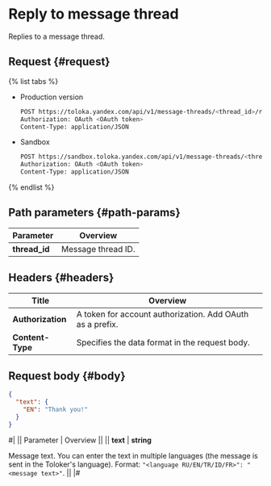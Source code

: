 # Reply to message thread

Replies to a message thread.

## Request {#request}

{% list tabs %}

- Production version

  ```bash
  POST https://toloka.yandex.com/api/v1/message-threads/<thread_id>/reply
  Authorization: OAuth <OAuth token>
  Content-Type: application/JSON
  ```

- Sandbox

  ```bash
  POST https://sandbox.toloka.yandex.com/api/v1/message-threads/<thread_id>/reply
  Authorization: OAuth <OAuth token>
  Content-Type: application/JSON
  ```
{% endlist %}

## Path parameters {#path-params}

Parameter | Overview
----- | -----
**thread_id** | Message thread ID.


## Headers {#headers}

Title | Overview
----- | -----
**Authorization** | A token for account authorization. Add OAuth as a prefix.
**Content-Type** | Specifies the data format in the request body.


## Request body {#body}

```json
{
  "text": {
    "EN": "Thank you!"
  }
}
```

#|
|| Parameter | Overview ||
|| **text** | **string**

Message text. You can enter the text in multiple languages (the message is sent in the Toloker's language). Format: `"<language RU/EN/TR/ID/FR>": "<message text>"`. ||
|#
